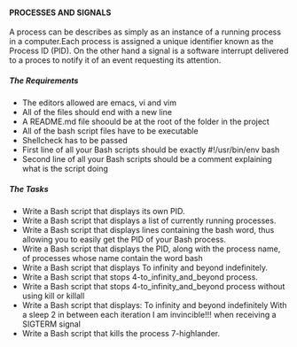 #### PROCESSES AND SIGNALS
A process can be describes as simply as an instance of a running process in a computer.Each process is assigned a unique identifier known as the Process ID (PID). On the other hand a signal is a software interrupt delivered to a proces to notify it of an event requesting its attention.


##### The Requirements
- The editors allowed are emacs, vi and vim
- All of the files should end with a new line
- A README.md file shoould be at the root of the folder in the project
- All of the bash script files have to be executable
- Shellcheck has to be passed
- First line of all your Bash scripts should be exactly #!/usr/bin/env bash
- Second line of all your Bash scripts should be a comment explaining what is the script doing


##### The Tasks
- Write a Bash script that displays its own PID.
- Write a Bash script that displays a list of currently running processes.
- Write a Bash script that displays lines containing the bash word, thus allowing you to easily get the PID of your Bash process.
- Write a Bash script that displays the PID, along with the process name, of processes whose name contain the word bash
- Write a Bash script that displays To infinity and beyond indefinitely.
- Write a Bash script that stops 4-to_infinity_and_beyond process.
- Write a Bash script that stops 4-to_infinity_and_beyond process without using kill or killall
- Write a Bash script that displays:
To infinity and beyond indefinitely
With a sleep 2 in between each iteration
I am invincible!!! when receiving a SIGTERM signal
- Write a Bash script that kills the process 7-highlander.
